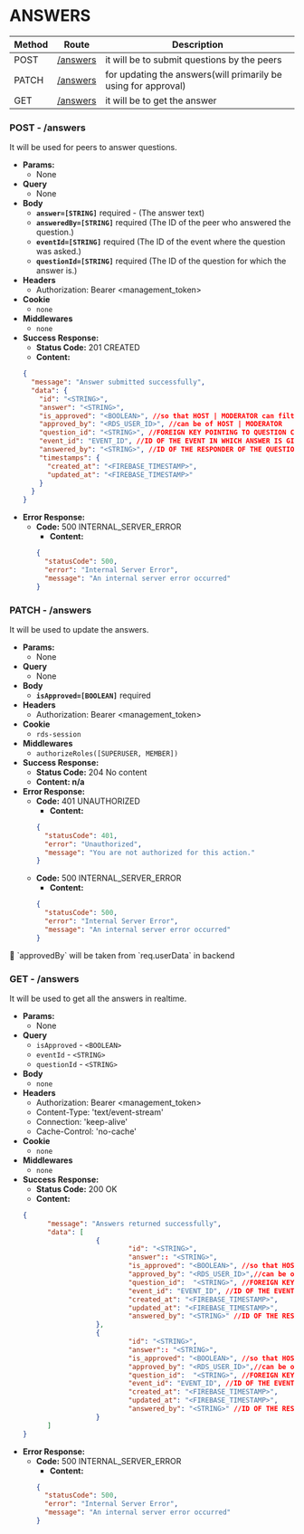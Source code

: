 # ANSWERS

| Method | Route                        | Description                                                    |
| ------ | ---------------------------- | -------------------------------------------------------------- |
| POST   | [/answers](#post---answers)  | it will be to submit questions by the peers                    |
| PATCH  | [/answers](#patch---answers) | for updating the answers(will primarily be using for approval) |
| GET    | [/answers](#get---answers)   | it will be to get the answer                                   |

### POST - /answers

It will be used for peers to answer questions.

- **Params:**
  - None
- **Query**
  - None
- **Body**
  - **`answer=[STRING]`** required - (The answer text)
  - **`answeredBy=[STRING]`** required (The ID of the peer who answered the question.)
  - **`eventId=[STRING]`** required (The ID of the event where the question was asked.)
  - **`questionId=[STRING]`** required (The ID of the question for which the answer is.)
- **Headers**
  - Authorization: Bearer <management_token>
- **Cookie**
  - `none`
- **Middlewares**
  - `none`
- **Success Response:**
  - **Status Code:** 201 CREATED
  - **Content:**
  ```json
  {
    "message": "Answer submitted successfully",
    "data": {
      "id": "<STRING>",
      "answer": "<STRING>",
      "is_approved": "<BOOLEAN>", //so that HOST | MODERATOR can filter out the answers which has to be shown in word cloud
      "approved_by": "<RDS_USER_ID>", //can be of HOST | MODERATOR
      "question_id": "<STRING>", //FOREIGN KEY POINTING TO QUESTION COLLECTION
      "event_id": "EVENT_ID", //ID OF THE EVENT IN WHICH ANSWER IS GIVEN
      "answered_by": "<STRING>", //ID OF THE RESPONDER OF THE QUESTION(FROM PEERS COLLECTION)
      "timestamps": {
        "created_at": "<FIREBASE_TIMESTAMP>",
        "updated_at": "<FIREBASE_TIMESTAMP>"
      }
    }
  }
  ```
- **Error Response:**
  - **Code:** 500 INTERNAL_SERVER_ERROR
    - **Content:**
    ```json
    {
      "statusCode": 500,
      "error": "Internal Server Error",
      "message": "An internal server error occurred"
    }
    ```

### PATCH - /answers

It will be used to update the answers.

- **Params:**
  - None
- **Query**
  - None
- **Body**
  - **`isApproved=[BOOLEAN]`** required
- **Headers**
  - Authorization: Bearer <management_token>
- **Cookie**
  - `rds-session`
- **Middlewares**
  - `authorizeRoles([SUPERUSER, MEMBER])`
- **Success Response:**
  - **Status Code:** 204 No content
  - **Content: n/a**
- **Error Response:**
  - **Code:** 401 UNAUTHORIZED
    - **Content:**
    ```json
    {
      "statusCode": 401,
      "error": "Unauthorized",
      "message": "You are not authorized for this action."
    }
    ```
  - **Code:** 500 INTERNAL_SERVER_ERROR
    - **Content:**
    ```json
    {
      "statusCode": 500,
      "error": "Internal Server Error",
      "message": "An internal server error occurred"
    }
    ```

<aside>
📌 `approvedBy` will be taken from `req.userData` in backend
</aside>

### GET - /answers

It will be used to get all the answers in realtime.

- **Params:**
  - None
- **Query**
  - `isApproved` - `<BOOLEAN>`
  - `eventId` - `<STRING>`
  - `questionId` - `<STRING>`
- **Body**
  - `none`
- **Headers**
  - Authorization: Bearer <management_token>
  - Content-Type: 'text/event-stream'
  - Connection: 'keep-alive'
  - Cache-Control: 'no-cache'
- **Cookie**
  - `none`
- **Middlewares**
  - `none`
- **Success Response:**
  - **Status Code:** 200 OK
  - **Content:**
  ```json
  {
  		"message": "Answers returned successfully",
  		"data": [
  					{
  							"id": "<STRING>",
  							"answer":: "<STRING>",
  							"is_approved": "<BOOLEAN>", //so that HOST | MODERATOR can filter out the answers which has to be shown in word cloud
  							"approved_by": "<RDS_USER_ID>",//can be of HOST | MODERATOR
  							"question_id":  "<STRING>", //FOREIGN KEY POINTING TO QUESTION COLLECTION
  							"event_id": "EVENT_ID", //ID OF THE EVENT IN WHICH ANSWER IS GIVEN
  							"created_at": "<FIREBASE_TIMESTAMP>",
  							"updated_at": "<FIREBASE_TIMESTAMP>",
  							"answered_by": "<STRING>" //ID OF THE RESPONDER OF THE QUESTION(FROM PEERS COLLECTION)
  					},
  					{
  							"id": "<STRING>",
  							"answer":: "<STRING>",
  							"is_approved": "<BOOLEAN>", //so that HOST | MODERATOR can filter out the answers which has to be shown in word cloud
  							"approved_by": "<RDS_USER_ID>",//can be of HOST | MODERATOR
  							"question_id":  "<STRING>", //FOREIGN KEY POINTING TO QUESTION COLLECTION
  							"event_id": "EVENT_ID", //ID OF THE EVENT IN WHICH ANSWER IS GIVEN
  							"created_at": "<FIREBASE_TIMESTAMP>",
  							"updated_at": "<FIREBASE_TIMESTAMP>",
  							"answered_by": "<STRING>" //ID OF THE RESPONDER OF THE QUESTION(FROM PEERS COLLECTION)
  					}
  		]
  }
  ```
- **Error Response:**
  - **Code:** 500 INTERNAL_SERVER_ERROR
    - **Content:**
    ```json
    {
      "statusCode": 500,
      "error": "Internal Server Error",
      "message": "An internal server error occurred"
    }
    ```
